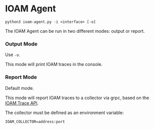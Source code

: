 # IOAM Agent

```[bash]
python3 ioam-agent.py -i <interface> [-o]
```

The IOAM Agent can be run in two different modes: output or report.

### Output Mode

Use `-o`.

This mode will print IOAM traces in the console.

### Report Mode

Default mode.

This mode will report IOAM traces to a collector via grpc, based on the [IOAM Trace API](https://github.com/IurmanJ/ioam-proto3).

The collector must be defined as an environment variable:
```[bash]
IOAM_COLLECTOR=address:port
```
